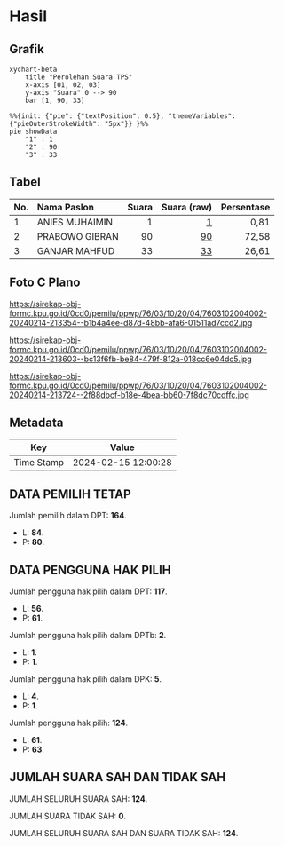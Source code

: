 # Hasil

## Grafik

```mermaid
xychart-beta
    title "Perolehan Suara TPS"
    x-axis [01, 02, 03]
    y-axis "Suara" 0 --> 90
    bar [1, 90, 33]
```

```mermaid
%%{init: {"pie": {"textPosition": 0.5}, "themeVariables": {"pieOuterStrokeWidth": "5px"}} }%%
pie showData
    "1" : 1
    "2" : 90
    "3" : 33
```

## Tabel

| No. | Nama Paslon    | Suara | Suara (raw) | Persentase |
|:--- |:-------------- | -----:| -----------:| ----------:|
| 1   | ANIES MUHAIMIN | 1     | [1][p-1]    | 0,81       |
| 2   | PRABOWO GIBRAN | 90    | [90][p-2]   | 72,58      |
| 3   | GANJAR MAHFUD  | 33    | [33][p-3]   | 26,61      |


[p-1]: https://github.com/gigit-pemilu/pemilu-2024-76-sulawesi-barat/blob/main/pilpres/hitung-suara/sub/76-sulawesi-barat/sub/03-mamasa/sub/10-tabang/sub/2004-tabang-barat/sub/002-tps/sub/paslon-1.txt
[p-2]: https://github.com/gigit-pemilu/pemilu-2024-76-sulawesi-barat/blob/main/pilpres/hitung-suara/sub/76-sulawesi-barat/sub/03-mamasa/sub/10-tabang/sub/2004-tabang-barat/sub/002-tps/sub/paslon-2.txt
[p-3]: https://github.com/gigit-pemilu/pemilu-2024-76-sulawesi-barat/blob/main/pilpres/hitung-suara/sub/76-sulawesi-barat/sub/03-mamasa/sub/10-tabang/sub/2004-tabang-barat/sub/002-tps/sub/paslon-3.txt

## Foto C Plano

https://sirekap-obj-formc.kpu.go.id/0cd0/pemilu/ppwp/76/03/10/20/04/7603102004002-20240214-213354--b1b4a4ee-d87d-48bb-afa6-01511ad7ccd2.jpg

https://sirekap-obj-formc.kpu.go.id/0cd0/pemilu/ppwp/76/03/10/20/04/7603102004002-20240214-213603--bc13f6fb-be84-479f-812a-018cc6e04dc5.jpg

https://sirekap-obj-formc.kpu.go.id/0cd0/pemilu/ppwp/76/03/10/20/04/7603102004002-20240214-213724--2f88dbcf-b18e-4bea-bb60-7f8dc70cdffc.jpg


## Metadata

| Key        | Value               |
| ---------- | ------------------- |
| Time Stamp | 2024-02-15 12:00:28 |


## DATA PEMILIH TETAP

Jumlah pemilih dalam DPT: **164**.
 * L: **84**.
 * P: **80**.

## DATA PENGGUNA HAK PILIH

Jumlah pengguna hak pilih dalam DPT: **117**.
 * L: **56**.
 * P: **61**.

Jumlah pengguna hak pilih dalam DPTb: **2**.
 * L: **1**.
 * P: **1**.

Jumlah pengguna hak pilih dalam DPK: **5**.
 * L: **4**.
 * P: **1**.

Jumlah pengguna hak pilih: **124**.
 * L: **61**.
 * P: **63**.

## JUMLAH SUARA SAH DAN TIDAK SAH

JUMLAH SELURUH SUARA SAH: **124**.

JUMLAH SUARA TIDAK SAH: **0**.

JUMLAH SELURUH SUARA SAH DAN SUARA TIDAK SAH: **124**.


